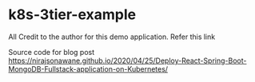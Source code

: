 # k8s-3tier-example

All Credit to the author for this demo application. Refer this link

Source code for blog post https://nirajsonawane.github.io/2020/04/25/Deploy-React-Spring-Boot-MongoDB-Fullstack-application-on-Kubernetes/
